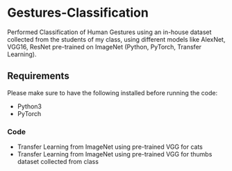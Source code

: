 # Gestures-Classification
Performed Classification of Human Gestures using an in-house dataset collected from the students of my class, using different models like AlexNet, VGG16, ResNet pre-trained on ImageNet (Python, PyTorch, Transfer Learning).

## Requirements 
Please make sure to have the following installed before running the code: 
* Python3
* PyTorch

### Code
* Transfer Learning from ImageNet using pre-trained VGG for cats
* Transfer Learning from ImageNet using pre-trained VGG for thumbs dataset collected from class
